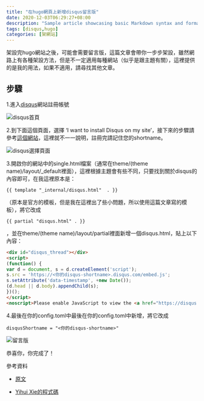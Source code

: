 ```yaml
---
title: "在hugo網頁上新增disqus留言版"
date: 2020-12-03T06:29:27+08:00
description: "Sample article showcasing basic Markdown syntax and formatting for HTML elements."
tags: [disqus,hugo]
categories: [架網站]
---
```


架設完hugo網站之後，可能會需要留言版，這篇文章會帶你一步步架設，雖然網路上有各種架設方法，但是不一定適用每種網站（似乎是跟主題有關），這裡提供的是我的用法，如果不適用，請尋找其他文章。

## 步驟

1.進入[disqus](https://disqus.com/)網站註冊帳號

![disqus首頁](/image/disqushome.png)

2.到下面這個頁面，選擇 ‘I want to install Disqus on my site’，接下來的步驟請參考[這個網站](https://vineo.cn/config-disqus.html)，這裡就不一一說明，註冊完請記住您的shortname。

![disqus選擇頁面](/image/disquschoice.png)

3.開啟你的網站中的single.html檔案（通常在theme/(theme name)/layout/_default裡面），這裡根據主題會有些不同，只要找到關於disqus的內容即可，在我這裡原本是：

```
{{ template "_internal/disqus.html"  . }}
```

（原本是官方的模板，但是我在這裡出了些小問題，所以使用這篇文章寫的模板），將它改成

```
{{ partial "disqus.html" . }}
```
 
，並在theme/(theme name)/layout/partial裡面新增一個disqus.html，貼上以下內容：

```html
<div id="disqus_thread"></div>
<script>
(function() {
var d = document, s = d.createElement('script');
s.src = 'https://<你的disqus-shortname>.disqus.com/embed.js';
s.setAttribute('data-timestamp', +new Date());
(d.head || d.body).appendChild(s);
})();
</script>
<noscript>Please enable JavaScript to view the <a href="https://disqus.com/?ref_noscript">comments powered by Disqus.</a></noscript>
```

4.最後在你的config.toml中最後在你的config.toml中新增，將它改成 
```
disqusShortname = "<你的disqus-shortname>"
```

![留言版](/image/disqusok.png)

恭喜你，你完成了！

參考資料

* [原文](https://portfolio.peter-baumgartner.net/2017/09/10/how-to-install-disqus-on-hugo/)

* [Yihui Xie的程式碼](https://github.com/rstudio/blogdown/issues/52#issuecomment-288407836)